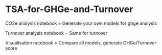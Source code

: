 # TSA-for-GHGe-and-Turnover
CO2e analysis notebook = Generate your own models for ghge analysis

Turnover analysis notebook = Same for turnover

Visualisation notebook = Compare all models, generate GHGe/Turnover score
